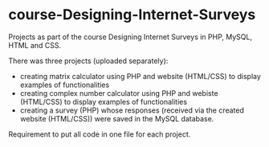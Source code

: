 # course-Designing-Internet-Surveys
Projects as part of the course Designing Internet Surveys in PHP, MySQL, HTML and CSS. 

There was three projects (uploaded separately):
- creating matrix calculator using PHP and website (HTML/CSS) to display examples of functionalities 
- creating complex number calculator using PHP and webiste (HTML/CSS) to display examples of functionalities 
- creating a survey (PHP) whose responses (received via the created website (HTML/CSS)) were saved in the MySQL database.  

Requirement to put all code in one file for each project.

